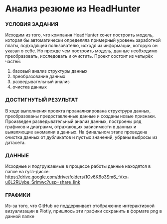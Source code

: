 # Анализ резюме из HeadHunter

### УСЛОВИЯ ЗАДАНИЯ
Исходим из того, что компания HeadHunter хочет построить модель, которая бы автоматически определяла примерный уровень заработной платы, подходящей пользователю, исходя из информации, которую он указал о себе. Но прежде чем построить модель, данные необходимо преобразовать, исследовать и очистить.
Проект состоит из четырёх частей:
1.	базовый анализ структуры данных
2.	преобразование данных
3.	разведывательный анализ
4.	очистка данных

### ДОСТИГНУТЫЙ РЕЗУЛЬТАТ
В ходе выполнения проекта проанализирована структрура данных, преобразованы предоставленные данные и созданы новые признаки. Произведен разведывательный анализ данных, построены ряд графиков и диаграмм, отражающих зависимости в данных и выявляющие аномалии в данных. На финальном этапе проведена очистка данных от дубликатов и пустых значений, убраны выбросы из датасета.

### ДАННЫЕ
Исходные и подгружаемые в процессе работы данные находятся в папке на гугл-диске:
https://drive.google.com/drive/folders/1Ov6K6o3Sm6_-Vxx-u6L2RUybe_SrImwc?usp=share_link

### ГРАФИКИ
Из-за того, что GitHub не поддерживает отображение интерактивной визуализации в Plotly, пришлось эти графики сохранить в формате png  в данной папке
